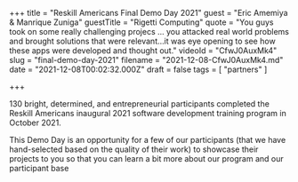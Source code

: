 +++
title = "Reskill Americans Final Demo Day 2021"
guest = "Eric Amemiya & Manrique Zuniga"
guestTitle = "Rigetti Computing"
quote = "You guys took on some really challenging projecs ... you attacked real world problems and brought solutions that were relevant…it was eye opening to see how these apps were developed and thought out."
videoId = "CfwJ0AuxMk4"
slug = "final-demo-day-2021"
filename = "2021-12-08-CfwJ0AuxMk4.md"
date = "2021-12-08T00:02:32.000Z"
draft = false
tags = [ "partners" ]

+++

130 bright, determined, and entrepreneurial participants completed the Reskill Americans inaugural 2021 software development training program in October 2021.

This Demo Day is an opportunity for a few of our participants (that we have hand-selected based on the quality of their work) to showcase their projects to you so that you can learn a bit more about our program and our participant base
